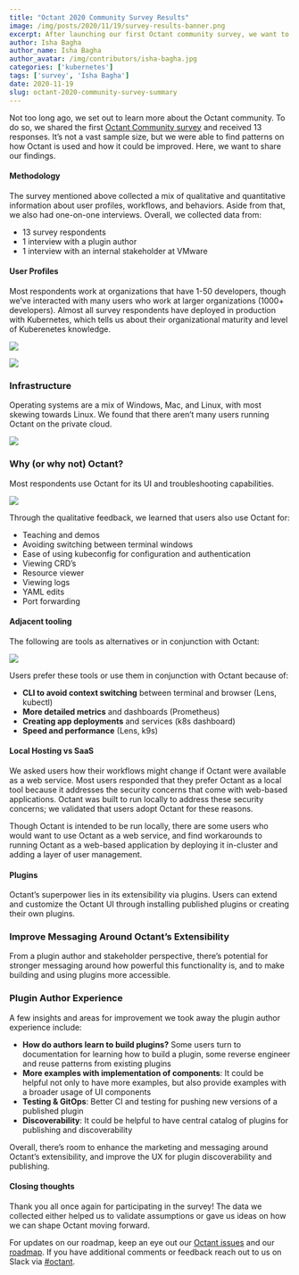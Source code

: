 ```yaml
---
title: "Octant 2020 Community Survey Results"
image: /img/posts/2020/11/19/survey-results-banner.png
excerpt: After launching our first Octant community survey, we want to share some of the insights we’ve gathered from your responses
author: Isha Bagha
author_name: Isha Bagha
author_avatar: /img/contributors/isha-bagha.jpg
categories: ['kubernetes']
tags: ['survey', 'Isha Bagha']
date: 2020-11-19
slug: octant-2020-community-survey-summary
---
```


Not too long ago, we set out to learn more about the Octant community. To do so, we shared the first [Octant Community survey](/octant-community-survey) and received 13 responses. It’s not a vast sample size, but we were able to find patterns on how Octant is used and how it could be improved. Here, we want to share our findings.

#### Methodology

The survey mentioned above collected a mix of qualitative and quantitative information about user profiles, workflows, and behaviors. Aside from that, we also had one-on-one interviews. Overall, we collected data from:

 * 13 survey respondents
 * 1 interview with a plugin author
 * 1 interview with an internal stakeholder at VMware

#### User Profiles

Most respondents work at organizations that have 1-50 developers, though we’ve interacted with many users who work at larger organizations (1000+ developers). Almost all survey respondents have deployed in production with Kubernetes, which tells us about their organizational maturity and level of Kuberenetes knowledge.

![](/img/posts/2020/11/19/org-size.png)

![](/img/posts/2020/11/19/k8s-prod.png)

### Infrastructure

Operating systems are a mix of Windows, Mac, and Linux, with most skewing towards Linux. We found that there aren’t many users running Octant on the private cloud.

![](/img/posts/2020/11/19/infrastructure.png)

### Why (or why not) Octant?

Most respondents use Octant for its UI and troubleshooting capabilities.

![](/img/posts/2020/11/19/value.png)

Through the qualitative feedback, we learned that users also use Octant for:

 * Teaching and demos
 * Avoiding switching between terminal windows
 * Ease of using kubeconfig for configuration and authentication
 * Viewing CRD’s
 * Resource viewer
 * Viewing logs
 * YAML edits
 * Port forwarding

#### Adjacent tooling

The following are tools as alternatives or in conjunction with Octant:

![](/img/posts/2020/11/19/alternative.png)

Users prefer these tools or use them in conjunction with Octant because of:

 * **CLI to avoid context switching** between terminal and browser (Lens, kubectl)
 * **More detailed metrics** and dashboards (Prometheus)
 * **Creating app deployments** and services (k8s dashboard)
 * **Speed and performance** (Lens, k9s)

#### Local Hosting vs SaaS

We asked users how their workflows might change if Octant were available as a web service. Most users responded that they prefer Octant as a local tool because it addresses the security concerns that come with web-based applications. Octant was built to run locally to address these security concerns; we validated that users adopt Octant for these reasons.

Though Octant is intended to be run locally, there are some users who would want to use Octant as a web service, and find workarounds to running Octant as a web-based application by deploying it in-cluster and adding a layer of user management.

#### Plugins

Octant’s superpower lies in its extensibility via plugins. Users can extend and customize the Octant UI through installing published plugins or creating their own plugins.

### Improve Messaging Around Octant’s Extensibility

From a plugin author and stakeholder perspective, there’s potential for stronger messaging around how powerful this functionality is, and to make building and using plugins more accessible.

### Plugin Author Experience

A few insights and areas for improvement we took away the plugin author experience include:

 * **How do authors learn to build plugins?** Some users turn to documentation for learning how to build a plugin, some reverse engineer and reuse patterns from existing plugins
 * **More examples with implementation of components**: It could be helpful not only to have more examples, but also provide examples with a broader usage of UI components
 * **Testing & GitOps**: Better CI and testing for pushing new versions of a published plugin
 * **Discoverability**: It could be helpful to have central catalog of plugins for publishing and discoverability

Overall, there’s room to enhance the marketing and messaging around Octant’s extensibility, and improve the UX for plugin discoverability and publishing.

#### Closing thoughts

Thank you all once again for participating in the survey! The data we collected either helped us to validate assumptions or gave us ideas on how we can shape Octant moving forward.

For updates on our roadmap, keep an eye out our [Octant issues](https://github.com/vmware-tanzu/octant/issues) and our [roadmap](https://github.com/vmware-tanzu/octant/blob/master/ROADMAP.md). If you have additional comments or feedback reach out to us on Slack via [#octant](https://kubernetes.slack.com/archives/CM37M9FCG).


